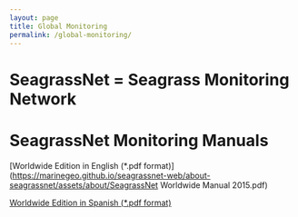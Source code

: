```yaml
---
layout: page
title: Global Monitoring
permalink: /global-monitoring/
---
```


# SeagrassNet = Seagrass Monitoring Network 
# SeagrassNet Monitoring Manuals
[Worldwide Edition in English (*.pdf format)](https://marinegeo.github.io/seagrassnet-web/about-seagrassnet/assets/about/SeagrassNet Worldwide Manual 2015.pdf)

[Worldwide Edition in Spanish (*.pdf format)](https://marinegeo.github.io/seagrassnet-web/about-seagrassnet/assets/about/Spanish_SeagrassNet_Manual_2006_WorldWide.pdf)